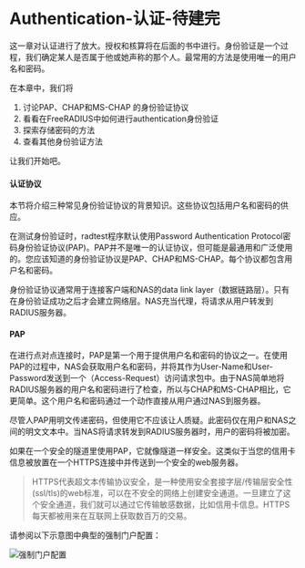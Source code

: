 # Authentication-认证-待建完

这一章对认证进行了放大。授权和核算将在后面的书中进行。身份验证是一个过程，我们确定某人是否属于他或她声称的那个人。最常用的方法是使用唯一的用户名和密码。

在本章中，我们将

1. 讨论PAP、CHAP和MS-CHAP 的身份验证协议
2. 看看在FreeRADIUS中如何进行authentication身份验证
3. 探索存储密码的方法
4. 查看其他身份验证方法

让我们开始吧。

#### 认证协议

本节将介绍三种常见身份验证协议的背景知识。这些协议包括用户名和密码的供应。

在测试身份验证时，radtest程序默认使用Password Authentication Protocol密码身份验证协议(PAP)。PAP并不是唯一的认证协议，但可能是最通用和广泛使用的。您应该知道的身份验证协议是PAP、CHAP和MS-CHAP。每个协议都包含用户名和密码。

身份验证协议通常用于连接客户端和NAS的data link layer（数据链路层）。只有在身份验证成功之后才会建立网络层。NAS充当代理，将请求从用户转发到RADIUS服务器。

#### PAP

在进行点对点连接时，PAP是第一个用于提供用户名和密码的协议之一。在使用PAP的过程中，NAS会获取用户名和密码，并将其作为User-Name和User-Password发送到一个（Access-Request）访问请求包中。由于NAS简单地将RADIUS服务器的用户名和密码进行了检查，所以与CHAP和MS-CHAP相比，它更简单。这个用户名和密码通过一个动作直接从用户通过NAS到服务器。

尽管人PAP用明文传递密码，但使用它不应该让人质疑。此密码仅在用户和NAS之间的明文文本中。当NAS将请求转发到RADIUS服务器时，用户的密码将被加密。

如果在一个安全的隧道里使用PAP，它就像隧道一样安全。这类似于当您的信用卡信息被放置在一个HTTPS连接中并传送到一个安全的web服务器。

> HTTPS代表超文本传输协议安全，是一种使用安全套接字层/传输层安全性(ssl/tls)的web标准，可以在不安全的网络上创建安全通道。一旦建立了这个安全通道，我们就可以通过它传输敏感数据，比如信用卡信息。HTTPS每天都被用来在互联网上获取数百万的交易。

请参阅以下示意图中典型的强制门户配置：

![强制门户配置](https://github.com/ZhangYizhe/FreeRADIUS-Beginner-s-Guide/blob/master/images/强制门户配置.png)


